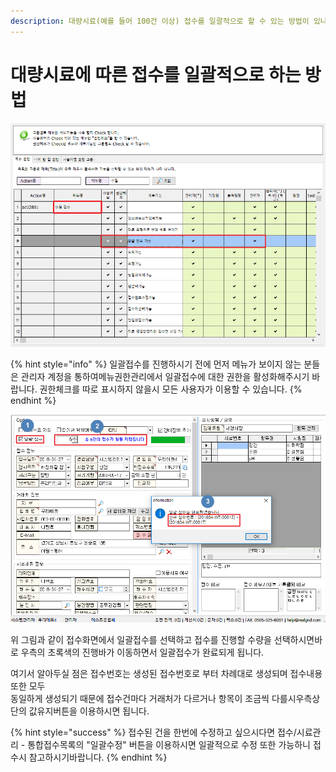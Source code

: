 ```yaml
---
description: 대량시료(예를 들어 100건 이상) 접수를 일괄적으로 할 수 있는 방법이 있나요?
---
```


# 대량시료에 따른 접수를 일괄적으로 하는 방법

![&#xC77C;&#xAD04;&#xC811;&#xC218;&#xAC00;&#xB2A5; &#xAD8C;&#xD55C;&#xBD80;&#xC5EC; &#xC124;&#xC815;&#xD654;&#xBA74;](../.gitbook/assets/31.png)

{% hint style="info" %}
일괄접수를 진행하시기 전에 먼저 메뉴가 보이지 않는 분들은 관리자 계정을 통하여메뉴권한관리에서 일괄접수에 대한 권한을 활성화해주시기 바랍니다. 권한체크를 따로 표시하지 않을시 모든 사용자가 이용할 수 있습니다.
{% endhint %}

![&#xC811;&#xC218;/&#xC2DC;&#xB8CC;&#xAD00;&#xB9AC; - &#xC218;&#xC9C8; &#xC77C;&#xAD04;&#xC811;&#xC218; &#xD654;&#xBA74;](../.gitbook/assets/1%20%281%29.png)

위 그림과 같이 접수화면에서 일괄접수를 선택하고 접수를 진행할 수량을 선택하시면바로 우측의 초록색의 진행바가 이동하면서 일괄접수가 완료되게 됩니다.

여기서 알아두실 점은 접수번호는 생성된 접수번호로 부터 차례대로 생성되며 접수내용 또한 모두  
동일하게 생성되기 때문에 접수건마다 거래처가 다르거나 항목이 조금씩 다를시우측상단의 값유지버튼을 이용하시면 됩니다.

{% hint style="success" %}
접수된 건을 한번에 수정하고 싶으시다면 접수/시료관리 - 통합접수목록의 "일괄수정" 버튼을 이용하시면 일괄적으로 수정 또한 가능하니 접수시 참고하시기바랍니다.
{% endhint %}

